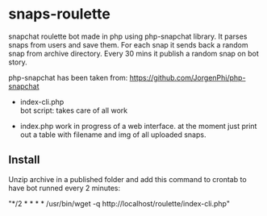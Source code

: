 snaps-roulette
==============

snapchat roulette bot made in php using php-snapchat library.
It parses snaps from users and save them. For each snap it sends back a random snap from archive directory.
Every 30 mins it publish a random snap on bot story.

php-snapchat has been taken from:
https://github.com/JorgenPhi/php-snapchat

* index-cli.php  
bot script: takes care of all work

* index.php 
work in progress of a web interface. at the moment just print out a table with filename and img of all uploaded snaps.

Install
-------

Unzip archive in a published folder and add this command to crontab to have bot runned every 2 minutes:

 "*/2 * * * * /usr/bin/wget -q  http://localhost/roulette/index-cli.php"
